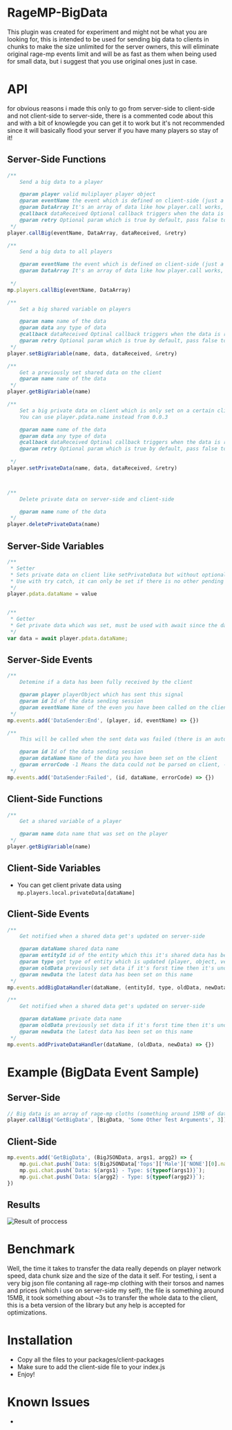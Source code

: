 # RageMP-BigData
This plugin was created for experiment and might not be what you are looking for, this is intended to be used for sending big data to clients in chunks to make the size unlimited for the server owners, this will eliminate original rage-mp events limit and will be as fast as them when being used for small data, but i suggest that you use original ones just in case.


# API

for obvious reasons i made this only to go from server-side to client-side and not client-side to server-side, there is a commented code about this and with a bit of knowlegde you can get it to work but it's not recommended since it will basically flood your server if you have many players so stay of it!

## Server-Side Functions
```js
/**
    Send a big data to a player

    @param player valid muliplayer player object
    @param eventName the event which is defined on client-side (just a normal event name)
    @param DataArray It's an array of data like how player.call works, and it supports all types of data (objects, numbers, strings with no effect on the typing!)
    @callback dataReceived Optional callback triggers when the data is received in full by the client
    @param retry Optional param which is true by default, pass false to disable auto retry (this will cause the data to be lost, added by request but don't use it!)
 */
player.callBig(eventName, DataArray, dataReceived, &retry)

/**
    Send a big data to all players

    @param eventName the event which is defined on client-side (just a normal event name)
    @param DataArray It's an array of data like how player.call works, and it supports all types of data (objects, numbers, strings with no effect on the typing!
    
 */
mp.players.callBig(eventName, DataArray)

/**
    Set a big shared variable on players

    @param name name of the data
    @param data any type of data
    @callback dataReceived Optinal callback triggers when the data is received in full by the client
    @param retry Optional param which is true by default, pass false to disable auto retry (this will cause the data to be lost, added by request but don't use it!)
 */
player.setBigVariable(name, data, dataReceived, &retry)

/**
    Get a previously set shared data on the client
    @param name name of the data
 */
player.getBigVariable(name)

/**
    Set a big private data on client which is only set on a certain client, access it on server-side with player.privateData[dataName]
    You can use player.pdata.name instead from 0.0.3

    @param name name of the data
    @param data any type of data
    @callback dataReceived Optinal callback triggers when the data is received in full by the client
    @param retry Optional param which is true by default, pass false to disable auto retry (this will cause the data to be lost, added by request but don't use it!)
    
 */
player.setPrivateData(name, data, dataReceived, &retry)



/**
    Delete private data on server-side and client-side

    @param name name of the data
 */
player.deletePrivateData(name) 

```


## Server-Side Variables
```js
/**
 * Setter
 * Sets private data on client like setPrivateData but without optional retry
 * Use with try catch, it can only be set if there is no other pending data on the target name (throw error if there is a pending data)
 */
player.pdata.dataName = value


/**
 * Getter
 * Get private data which was set, must be used with await since the data may take time to reach client;
 */
var data = await player.pdata.dataName;
```

## Server-Side Events
```js
/**
    Detemine if a data has been fully received by the client

    @param player playerObject which has sent this signal
    @param id Id of the data sending session
    @param eventName Name of the even you have been called on the client previously using callBig
 */
mp.events.add('DataSender:End', (player, id, eventName) => {})

/**
    This will be called when the sent data was failed (there is an auto retry to put the data on player for sure but see this as a notification)

    @param id Id of the data sending session
    @param dataName Name of the data you have been set on the client
    @param errorCode -1 Means the data could not be parsed on client, -2 means there was some data chunks lost on the send proccess
 */
mp.events.add('DataSender:Failed', (id, dataName, errorCode) => {})
```

## Client-Side Functions
```js
/**
    Get a shared variable of a player

    @param name data name that was set on the player
 */
player.getBigVariable(name)
```

## Client-Side Variables
- You can get client private data using `mp.players.local.privateData[dataName]`

## Client-Side Events
```js
/**
    Get notified when a shared data get's updated on server-side

    @param dataName shared data name
    @param entityId id of the entity which this it's shared data has been updated (currently it's only a player)
    @param type get type of entity which is updated (player, object, vehicle, ped but currenly it's only player)
    @param oldData previously set data if it's forst time then it's undefined
    @param newData the latest data has been set on this name
 */
mp.events.addBigDataHandler(dataName, (entityId, type, oldData, newData) => {})

/**
    Get notified when a shared data get's updated on server-side

    @param dataName private data name
    @param oldData previously set data if it's forst time then it's undefined
    @param newData the latest data has been set on this name
 */
mp.events.addPrivateDataHandler(dataName, (oldData, newData) => {})

```

# Example (BigData Event Sample)

## Server-Side
```js
// Big data is an array of rage-mp cloths (something around 15MB of data) and other ones are regular data (can be big data as well)
player.callBig('GetBigData', [BigData, 'Some Other Test Arguments', 3]);
```

## Client-Side
```js
mp.events.add('GetBigData', (BigJSONData, args1, argg2) => {
    mp.gui.chat.push(`Data: ${BigJSONData['Tops']['Male']['NONE'][0].name} - Type: ${typeof(BigJSONData)}`);
    mp.gui.chat.push(`Data: ${args1} - Type: ${typeof(args1)}`);
    mp.gui.chat.push(`Data: ${argg2} - Type: ${typeof(argg2)}`);
})
```

## Results
![Result of proccess](https://i.imgur.com/d7a7UiN.png)

# Benchmark
Well, the time it takes to transfer the data really depends on player network speed, data chunk size and the size of the data it self.
For testing, i sent a very big json file contaning all rage-mp clothing with their torsos and names and prices (which i use on server-side my self), the file is something around 15MB, it took something about ~3s to transfer the whole data to the client, this is a beta version of the library but any help is accepted for optimizations.


# Installation
- Copy all the files to your packages/client-packages
- Make sure to add the client-side file to your index.js
- Enjoy!



# Known Issues
- ~~~If your data fails and you set a new data which does not fail, the old data is probably gonna replace the new data over retry~~~